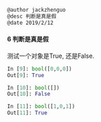 ```markdown
@author jackzhenguo
@desc 判断是真是假
@date 2019/2/12
```

#### 6 判断是真是假　　

测试一个对象是True, 还是False.
```python
In [9]: bool([0,0,0])                                                           
Out[9]: True

In [10]: bool([])                                                               
Out[10]: False

In [11]: bool([1,0,1])                                                          
Out[11]: True
```
